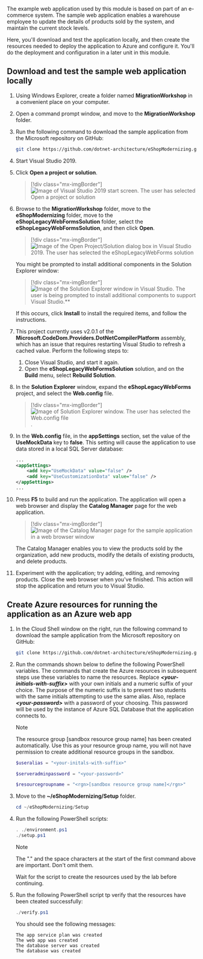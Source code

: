 The example web application used by this module is based on part of an e-commerce system. The sample web application enables a warehouse employee to update the details of products sold by the system, and maintain the current stock levels.

Here, you'll download and test the application locally, and then create the resources needed to deploy the application to Azure and configure it. You'll do the deployment and configuration in a later unit in this module.

## Download and test the sample web application locally

1. Using Windows Explorer, create a folder named **MigrationWorkshop** in a convenient place on your computer.
1. Open a command prompt window, and move to the **MigrationWorkshop** folder.
1. Run the following command to download the sample application from the Microsoft repository on GitHub:

    ```bash
    git clone https://github.com/dotnet-architecture/eShopModernizing.git
    ```

1. Start Visual Studio 2019.
1. Click **Open a project or solution**.

    > [!div class="mx-imgBorder"]
    > ![Image of Visual Studio 2019 start screen. The user has selected **Open a project or solution**](..\media\2-open-project-or-solution.png)

1. Browse to the **MigrationWorkshop** folder, move to the **eShopModernizing** folder, move to the **eShopLegacyWebFormsSolution** folder, select the **eShopLegacyWebFormsSolution**, and then click **Open**.

    > [!div class="mx-imgBorder"]
    > ![Image of the Open Project/Solution dialog box in Visual Studio 2019. The user has selected the **eShopLegacyWebForms** solution](..\media\2-open-solution.png)

    You might be prompted to install additional components in the Solution Explorer window:

    > [!div class="mx-imgBorder"]
    > ![Image of the Solution Explorer window in Visual Studio. The user is being prompted to install additional components to support Visual Studio.**](..\media\2-install-components.png)

    If this occurs, click **Install** to install the required items, and follow the instructions.

1. This project currently uses v2.0.1 of the **Microsoft.CodeDom.Providers.DotNetCompilerPlatform** assembly, which has an issue that requires restarting Visual Studio to refresh a cached value. Perform the following steps to:

    1. Close Visual Studio, and start it again.
    2. Open the **eShopLegacyWebFormsSolution** solution, and on the **Build** menu, select **Rebuild Solution**.

1. In the **Solution Explorer** window, expand the **eShopLegacyWebForms** project, and select the **Web.config** file.

    > [!div class="mx-imgBorder"]
    > ![Image of Solution Explorer window. The user has selected the **Web.config** file](..\media\2-open-web-config.png).

1. In the **Web.config** file, in the **appSettings** section, set the value of the **UseMockData** key to **false**. This setting will cause the application to use data stored in a local SQL Server database:

    ```xml
    ...
    <appSettings>
        <add key="UseMockData" value="false" />
        <add key="UseCustomizationData" value="false" />
    </appSettings>
    ...
    ```

1. Press **F5** to build and run the application. The application will open a web browser and display the **Catalog Manager** page for the web application.

    > [!div class="mx-imgBorder"]
    > ![Image of the **Catalog Manager** page for the sample application in a web browser window](..\media\2-catalog-manager.png)

    The Catalog Manager enables you to view the products sold by the organization, add new products, modify the details of existing products, and delete products.

1. Experiment with the application; try adding, editing, and removing products. Close the web browser when you've finished. This action will stop the application and return you to Visual Studio.

## Create Azure resources for running the application as an Azure web app

1. In the Cloud Shell window on the right, run the following command to download the sample application from the Microsoft repository on GitHub:

    ```bash
    git clone https://github.com/dotnet-architecture/eShopModernizing.git
    ```

1. Run the commands shown below to define the following PowerShell variables. The commands that create the Azure resources in subsequent steps use these variables to name the resources. Replace ***\<your-initials-with-suffix\>*** with your own initials and a numeric suffix of your choice. The purpose of the numeric suffix is to prevent two students with the same initials attempting to use the same alias. Also, replace ***\<your-password\>*** with a password of your choosing. This password will be used by the instance of Azure SQL Database that the application connects to.  

    > [!NOTE]
    > The resource group <rgn>[sandbox resource group name]</rgn> has been created automatically. Use this as your resource group name, you will not have permission to create additional resource groups in the sandbox.

    ```PowerShell
    $useralias = "<your-initals-with-suffix>"
    ```

    ```PowerShell
    $serveradminpassword = "<your-password>"
    ```

    ```PowerShell
    $resourcegroupname = "<rgn>[sandbox resource group name]</rgn>"
    ```

1. Move to the **~/eShopModernizing/Setup** folder.

    ```PowerShell
    cd ~/eShopModernizing/Setup
    ```

1. Run the following PowerShell scripts:

    ```PowerShell
    . ./environment.ps1
    ./setup.ps1
    ```

    > [!NOTE]
    > The "." and the space characters at the start of the first command above are important. Don't omit them.

    Wait for the script to create the resources used by the lab before continuing.

1. Run the following PowerShell script tp verify that the resources have been cteated successfully:

    ```PowerShell
    ./verify.ps1
    ```

    You should see the following messages:

    ```output
    The app service plan was created
    The web app was created
    The database server was created
    The database was created
    ```
